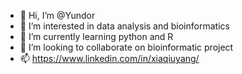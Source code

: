 - 👋 Hi, I’m @Yundor
- 👀 I’m interested in data analysis and bioinformatics
- 🌱 I’m currently learning python and R
- 💞️ I’m looking to collaborate on bioinformatic project
- 📫 https://www.linkedin.com/in/xiaqiuyang/

<!---
Yundor/Yundor is a ✨ special ✨ repository because its `README.md` (this file) appears on your GitHub profile.
You can click the Preview link to take a look at your changes.
--->
